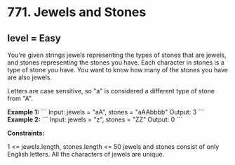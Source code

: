 # 771. Jewels and Stones
## level = Easy

You're given strings jewels representing the types of stones that are jewels, and stones representing the stones you have. Each character in stones is a type of stone you have. You want to know how many of the stones you have are also jewels.

Letters are case sensitive, so "a" is considered a different type of stone from "A".

**Example 1:**
´´´
Input: jewels = "aA", stones = "aAAbbbb"
Output: 3
´´´
**Example 2:**
´´´
Input: jewels = "z", stones = "ZZ"
Output: 0
´´´

**Constraints:**

1 <= jewels.length, stones.length <= 50
jewels and stones consist of only English letters.
All the characters of jewels are unique.
